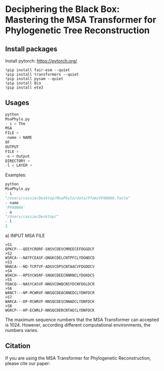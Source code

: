 # Deciphering the Black Box: Mastering the MSA Transformer for Phylogenetic Tree Reconstruction

## Install packages

Install pytorch: https://pytorch.org/

```
!pip install fair-esm --quiet
!pip install transformers --quiet
!pip install pysam --quiet
!pip install Bio
!pip install ete3
```

## Usages

```python
python
MsaPhylo.py
- i < The
MSA
FILE >
-name < NAME
OF
OUTPUT
FILE >
-o < Output
DIRECTORY >
-l < LAYER >
```

Examples:

```python
python
MsaPhylo.py
- i
"/Users/cassie/Desktop/MsaPhylo/data/Pfam/PF00066.fasta"
- name
'PF00066'
- o
"/Users/cassie/Desktop/"
- l
2
```

a) INPUT MSA FILE

```
>S1
QPKCP---QEEYCRDRF-SNSVCDEVCMREECEFDGGDCF
>S2
WSRCA---NATFCEASF-QNGKCDELCNTPFCLYDGNDCD
>S3
WHACA---NQ-TCRTVF-ADGVCDPSCNTAACVFDGDDCV
>S4
WSKCH---RPSYCWSRF-SNGKCDEECNNRNCLYDGKDCS
>S5
FDACQ---NASYCASVF-NNGVCDWQCNSYDCNFDGLDCR
>S6
WANCT---NP-MCWRVF-NNSQCDEACNNEDCLYDNFDCR
>S7
WARCA---DP-RCWRVF-NNSQCDESCNNADCLYDNFDCK
>S8
WGRCP---HP-ECWRLF-NNSQCDERCNTAECLYDNFDCK
```

The maximum sequence numbers that the MSA Transformer can accepted is 1024. However, according different computational
environments, the numbers varies.

## Citation

If you are using the MSA Transformer for Phylogenetic Reconstruction, please cite our paper: